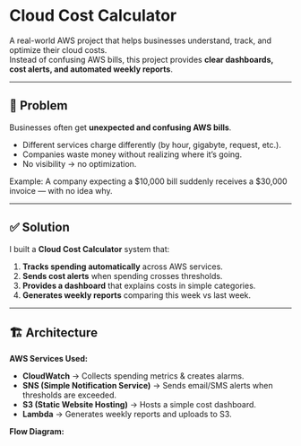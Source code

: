 # Cloud Cost Calculator 

A real-world AWS project that helps businesses understand, track, and optimize their cloud costs.  
Instead of confusing AWS bills, this project provides **clear dashboards, cost alerts, and automated weekly reports**.

---

## 🚨 Problem

Businesses often get **unexpected and confusing AWS bills**.  
- Different services charge differently (by hour, gigabyte, request, etc.).  
- Companies waste money without realizing where it’s going.  
- No visibility → no optimization.  

Example: A company expecting a $10,000 bill suddenly receives a $30,000 invoice — with no idea why.

---

## ✅ Solution

I built a **Cloud Cost Calculator** system that:  
1. **Tracks spending automatically** across AWS services.  
2. **Sends cost alerts** when spending crosses thresholds.  
3. **Provides a dashboard** that explains costs in simple categories.  
4. **Generates weekly reports** comparing this week vs last week.

---

## 🏗️ Architecture

**AWS Services Used:**
- **CloudWatch** → Collects spending metrics & creates alarms.  
- **SNS (Simple Notification Service)** → Sends email/SMS alerts when thresholds are exceeded.  
- **S3 (Static Website Hosting)** → Hosts a simple cost dashboard.  
- **Lambda** → Generates weekly reports and uploads to S3.  

**Flow Diagram:**
